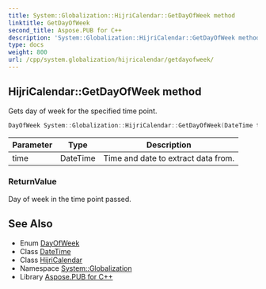 ```yaml
---
title: System::Globalization::HijriCalendar::GetDayOfWeek method
linktitle: GetDayOfWeek
second_title: Aspose.PUB for C++
description: 'System::Globalization::HijriCalendar::GetDayOfWeek method. Gets day of week for the specified time point in C++.'
type: docs
weight: 800
url: /cpp/system.globalization/hijricalendar/getdayofweek/
---
```

## HijriCalendar::GetDayOfWeek method


Gets day of week for the specified time point.

```cpp
DayOfWeek System::Globalization::HijriCalendar::GetDayOfWeek(DateTime time) const override
```


| Parameter | Type | Description |
| --- | --- | --- |
| time | DateTime | Time and date to extract data from. |

### ReturnValue

Day of week in the time point passed.

## See Also

* Enum [DayOfWeek](../../../system/dayofweek/)
* Class [DateTime](../../../system/datetime/)
* Class [HijriCalendar](../)
* Namespace [System::Globalization](../../)
* Library [Aspose.PUB for C++](../../../)
